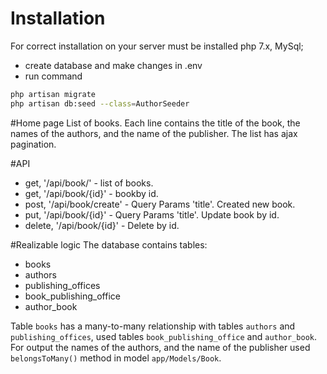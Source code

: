 # Installation
For correct installation on your server must be installed php 7.x, MySql;

- create database and make changes in .env
- run command 
```bash
php artisan migrate
php artisan db:seed --class=AuthorSeeder
```

#Home page
List of books. Each line contains the title of the book, the names of the authors, 
and the name of the publisher. The list has ajax pagination.

#API
- get, '/api/book/' - list of books.
- get, '/api/book/{id}' - bookby id.
- post, '/api/book/create' - Query Params 'title'. Created new book.
- put, '/api/book/{id}' - Query Params 'title'. Update book by id.
- delete, '/api/book/{id}' - Delete by id.

#Realizable logic
The database contains tables:
- books
- authors
- publishing_offices
- book_publishing_office
- author_book

Table `books` has a many-to-many relationship with tables `authors` and `publishing_offices`,
used tables `book_publishing_office` and `author_book`.
For output the names of the authors, and the name of the publisher used `belongsToMany()` method 
in model `app/Models/Book`.